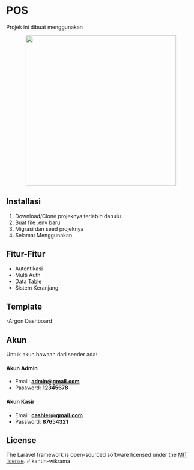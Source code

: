 # POS

Projek ini dibuat menggunakan

<p align="center"><a href="https://laravel.com" target="_blank"><img src="https://raw.githubusercontent.com/laravel/art/master/logo-lockup/5%20SVG/2%20CMYK/1%20Full%20Color/laravel-logolockup-cmyk-red.svg" width="400"></a></p>

## Installasi

1. Download/Clone projeknya terlebih dahulu
2. Buat file .env baru
3. Migrasi dan seed projeknya
4. Selamat Menggunakan

## Fitur-Fitur

- Autentikasi
- Multi Auth
- Data Table
- Sistem Keranjang

## Template 
-Argon Dashboard
## Akun

Untuk akun bawaan dari seeder ada:
#### Akun Admin
- Email: **admin@gmail.com**
- Password: **12345678**

#### Akun Kasir
- Email: **cashier@gmail.com**
- Password: **87654321**

## License

The Laravel framework is open-sourced software licensed under the [MIT license](https://opensource.org/licenses/MIT).
#   k a n t i n - w i k r a m a  
 